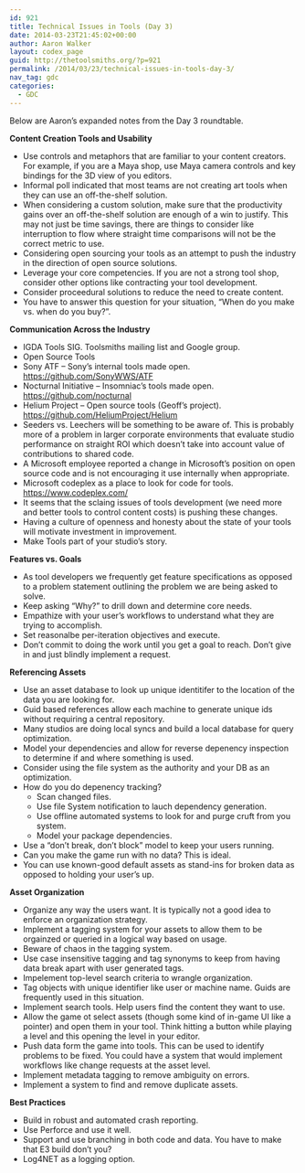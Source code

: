 ```yaml
---
id: 921
title: Technical Issues in Tools (Day 3)
date: 2014-03-23T21:45:02+00:00
author: Aaron Walker
layout: codex_page
guid: http://thetoolsmiths.org/?p=921
permalink: /2014/03/23/technical-issues-in-tools-day-3/
nav_tag: gdc
categories:
  - GDC
---
```

Below are Aaron&#8217;s expanded notes from the Day 3 roundtable.

**Content Creation Tools and Usability**

  * Use controls and metaphors that are familiar to your content creators. For example, if you are a Maya shop, use Maya camera controls and key bindings for the 3D view of you editors.
  * Informal poll indicated that most teams are not creating art tools when they can use an off-the-shelf solution.
  * When considering a custom solution, make sure that the productivity gains over an off-the-shelf solution are enough of a win to justify. This may not just be time savings, there are things to consider like interruption to flow where straight time comparisons will not be the correct metric to use.
  * Considering open sourcing your tools as an attempt to push the industry in the direction of open source solutions.
  * Leverage your core competencies. If you are not a strong tool shop, consider other options like contracting your tool development.
  * Consider proceedural solutions to reduce the need to create content.
  * You have to answer this question for your situation, &#8220;When do you make vs. when do you buy?&#8221;.

**Communication Across the Industry**

  * IGDA Tools SIG. Toolsmiths mailing list and Google group.
  * Open Source Tools
  * Sony ATF &#8211; Sony&#8217;s internal tools made open. https://github.com/SonyWWS/ATF
  * Nocturnal Initiative &#8211; Insomniac&#8217;s tools made open. https://github.com/nocturnal
  * Helium Project &#8211; Open source tools (Geoff&#8217;s project). https://github.com/HeliumProject/Helium
  * Seeders vs. Leechers will be something to be aware of. This is probably more of a problem in larger corporate environments that evaluate studio performance on straight ROI which doesn&#8217;t take into account value of contributions to shared code.
  * A Microsoft employee reported a change in Microsoft&#8217;s position on open source code and is not encouraging it use internally when appropriate.
  * Microsoft codeplex as a place to look for code for tools. https://www.codeplex.com/
  * It seems that the sclaing issues of tools development (we need more and better tools to control content costs) is pushing these changes.
  * Having a culture of openness and honesty about the state of your tools will motivate investment in improvement.
  * Make Tools part of your studio&#8217;s story.

**Features vs. Goals**

  * As tool developers we frequently get feature specifications as opposed to a problem statement outlining the problem we are being asked to solve.
  * Keep asking &#8220;Why?&#8221; to drill down and determine core needs.
  * Empathize with your user&#8217;s workflows to understand what they are trying to accomplish.
  * Set reasonalbe per-iteration objectives and execute.
  * Don&#8217;t commit to doing the work until you get a goal to reach. Don&#8217;t give in and just blindly implement a request.

**Referencing Assets**

  * Use an asset database to look up unique identitifer to the location of the data you are looking for.
  * Guid based references allow each machine to generate unique ids without requiring a central repository.
  * Many studios are doing local syncs and build a local database for query optimization.
  * Model your dependencies and allow for reverse depenency inspection to determine if and where something is used.
  * Consider using the file system as the authority and your DB as an optimization.
  * How do you do depenency tracking? 
      * Scan changed files.
      * Use file System notification to lauch dependency generation.
      * Use offline automated systems to look for and purge cruft from you system.
      * Model your package dependencies.
  * Use a &#8220;don&#8217;t break, don&#8217;t block&#8221; model to keep your users running.
  * Can you make the game run with no data? This is ideal.
  * You can use known-good default assets as stand-ins for broken data as opposed to holding your user&#8217;s up.

**Asset Organization**

  * Organize any way the users want. It is typically not a good idea to enforce an organization strategy.
  * Implement a tagging system for your assets to allow them to be orgainzed or queried in a logical way based on usage.
  * Beware of chaos in the tagging system.
  * Use case insensitive tagging and tag synonyms to keep from having data break apart with user generated tags.
  * Impelement top-level search criteria to wrangle organization.
  * Tag objects with unique identifier like user or machine name. Guids are frequently used in this situation.
  * Implement search tools. Help users find the content they want to use.
  * Allow the game ot select assets (though some kind of in-game UI like a pointer) and open them in your tool. Think hitting a button while playing a level and this opening the level in your editor.
  * Push data form the game into tools. This can be used to identify problems to be fixed. You could have a system that would implement workflows like change requests at the asset level.
  * Implement metadata tagging to remove ambiguity on errors.
  * Implement a system to find and remove duplicate assets.

**Best Practices**

  * Build in robust and automated crash reporting.
  * Use Perforce and use it well.
  * Support and use branching in both code and data. You have to make that E3 build don&#8217;t you?
  * Log4NET as a logging option.